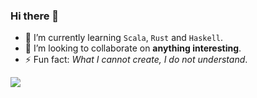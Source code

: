 ### Hi there 👋

- 🌱 I’m currently learning `Scala`, `Rust` and `Haskell`.
- 👯 I’m looking to collaborate on **anything interesting**.
- ⚡ Fun fact: *What I cannot create, I do not understand*.

[![](https://github-readme-stats.vercel.app/api/top-langs/?username=ireina7&layout=compact)](https://github.com/ireina7)
<!--
**ireina7/ireina7** is a ✨ _special_ ✨ repository because its `README.md` (this file) appears on your GitHub profile.

Here are some ideas to get you started:

- 🔭 I’m currently working on ...
- 🌱 I’m currently learning ...
- 👯 I’m looking to collaborate on ...
- 🤔 I’m looking for help with ...
- 💬 Ask me about ...
- 📫 How to reach me: ...
- 😄 Pronouns: ...
- ⚡ Fun fact: ...
-->

